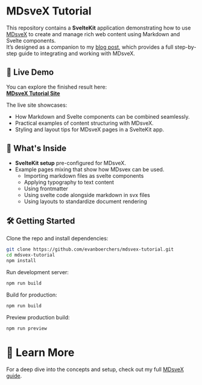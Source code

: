 # MDsveX Tutorial

This repository contains a **SvelteKit** application demonstrating how to use [MDsveX](https://mdsvex.pngwn.io) to create and manage rich web content using Markdown and Svelte components.  
It’s designed as a companion to my [blog post]({blogUrl}), which provides a full step-by-step guide to integrating and working with MDsveX.

## 🚀 Live Demo

You can explore the finished result here:  
**[MDsveX Tutorial Site](https://evanboerchers.github.io/mdsvex-tutorial)**

The live site showcases:

- How Markdown and Svelte components can be combined seamlessly.
- Practical examples of content structuring with MDsveX.
- Styling and layout tips for MDsveX pages in a SvelteKit app.

## 📂 What's Inside

- **SvelteKit setup** pre-configured for MDsveX.
- Example pages mixing that show how MDsvex can be used.
  - Importing markdown files as svelte components
  - Applying typography to text content
  - Using frontmatter
  - Using svelte code alongside markdown in svx files
  - Using layouts to standardize document rendering

## 🛠 Getting Started

Clone the repo and install dependencies:

```bash
git clone https://github.com/evanboerchers/mdsvex-tutorial.git
cd mdsvex-tutorial
npm install
```

Run development server:

```bash
npm run build
```

Build for production:

```bash
npm run build
```

Preview production build:

```bash
npm run preview
```
# 📖 Learn More

For a deep dive into the concepts and setup, check out my full [MDsveX guide](https://evanboerchers.com/blog/2-simplify-svelte-site-content-with-mdsvex).